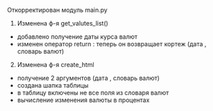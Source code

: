  
Откорректирован модуль main.py
1. Изменена ф-я get_valutes_list() 
 - добавлено получение даты курса валют
 - изменен оператор return : теперь он возвращает кортеж (дата , словарь валют)
2. Изменена ф-я create_html
 - получение 2 аргументов (дата , словарь валют)
 - создана шапка таблицы
 - в таблицу включены не все поля из словаря валют
 - вычисление изменения валюты в процентах
